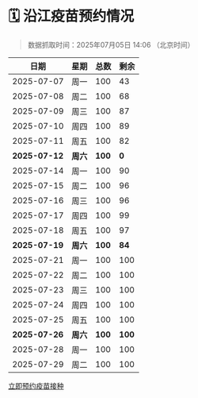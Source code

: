 # 🗓️ 沿江疫苗预约情况

> 数据抓取时间：2025年07月05日 14:06 （北京时间）

| 日期 | 星期 | 总数 | 剩余 |
|------|------|------|------|
| 2025-07-07 | 周一 | 100 | 43 |
| 2025-07-08 | 周二 | 100 | 68 |
| 2025-07-09 | 周三 | 100 | 87 |
| 2025-07-10 | 周四 | 100 | 89 |
| 2025-07-11 | 周五 | 100 | 82 |
| **2025-07-12** | **周六** | **100** | **0** |
| 2025-07-14 | 周一 | 100 | 90 |
| 2025-07-15 | 周二 | 100 | 96 |
| 2025-07-16 | 周三 | 100 | 96 |
| 2025-07-17 | 周四 | 100 | 99 |
| 2025-07-18 | 周五 | 100 | 97 |
| **2025-07-19** | **周六** | **100** | **84** |
| 2025-07-21 | 周一 | 100 | 100 |
| 2025-07-22 | 周二 | 100 | 100 |
| 2025-07-23 | 周三 | 100 | 100 |
| 2025-07-24 | 周四 | 100 | 100 |
| 2025-07-25 | 周五 | 100 | 100 |
| **2025-07-26** | **周六** | **100** | **100** |
| 2025-07-28 | 周一 | 100 | 100 |
| 2025-07-29 | 周二 | 100 | 100 |


<div class="button-container">
<a class="btn" href="http://yfzweb.ishequ.net/#/login" target="_blank">立即预约疫苗接种</a>
</div>
